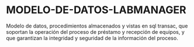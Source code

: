 # MODELO-DE-DATOS-LABMANAGER
Modelo de datos, procedimientos almacenados y vistas en sql transac, que soportan la operación del proceso de préstamo y recepción de equipos, y que garantizan la integridad y seguridad de la información del proceso.